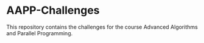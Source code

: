 # AAPP-Challenges

This repository contains the challenges for the course Advanced Algorithms and Parallel Programming.